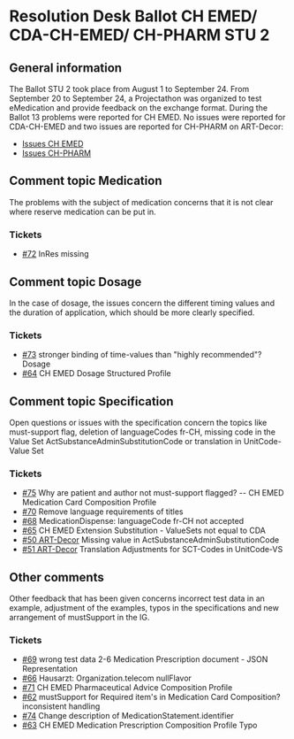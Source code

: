# Resolution Desk Ballot CH EMED/ CDA-CH-EMED/ CH-PHARM STU 2

## General information
The Ballot STU 2 took place from August 1 to September 24. From September 20 to
September 24, a Projectathon was organized to test eMedication and provide feedback on
the exchange format.
During the Ballot 13 problems were reported for CH EMED. No issues were reported for CDA-CH-EMED
and two issues are reported for CH-PHARM on ART-Decor:
* [Issues CH EMED](https://github.com/ehealthsuisse/ch-emed/issues)
* [Issues CH-PHARM](https://art-decor.org/art-decor/decor-issues--ch-pharm-)

## Comment topic Medication
The problems with the subject of medication concerns that it is not clear where reserve
medication can be put in.

### Tickets
* [#72](https://github.com/ehealthsuisse/ch-emed/issues/72) InRes missing

## Comment topic Dosage
In the case of dosage, the issues concern the different timing values and the duration of
application, which should be more clearly specified.

### Tickets
* [#73](https://github.com/ehealthsuisse/ch-emed/issues/73) stronger binding of time-values than &quot;highly recommended&quot;? Dosage
* [#64](https://github.com/ehealthsuisse/ch-emed/issues/64) CH EMED Dosage Structured Profile

## Comment topic Specification
Open questions or issues with the specification concern the topics like must-support flag,
deletion of languageCodes fr-CH, missing code in the Value Set
ActSubstanceAdminSubstitutionCode or translation in UnitCode-Value Set

### Tickets
* [#75](https://github.com/ehealthsuisse/ch-emed/issues/75) Why are patient and author not must-support flagged? -- CH EMED Medication Card
Composition Profile
* [#70](https://github.com/ehealthsuisse/ch-emed/issues/70) Remove language requirements of titles
* [#68](https://github.com/ehealthsuisse/ch-emed/issues/68) MedicationDispense: languageCode fr-CH not accepted
* [#65](https://github.com/ehealthsuisse/ch-emed/issues/65) CH EMED Extension Substitution - ValueSets not equal to CDA
* [#50 ART-Decor](https://art-decor.org/art-decor/decor-issues--ch-pharm) Missing value in ActSubstanceAdminSubstitutionCode
* [#51 ART-Decor](https://art-decor.org/art-decor/decor-issues--ch-pharm) Translation Adjustments for SCT-Codes in UnitCode-VS

## Other comments
Other feedback that has been given concerns incorrect test data in an example, adjustment
of the examples, typos in the specifications and new arrangement of mustSupport in the IG.

### Tickets
* [#69](https://github.com/ehealthsuisse/ch-emed/issues/69) wrong test data 2-6 Medication Prescription document - JSON Representation
* [#66](https://github.com/ehealthsuisse/ch-emed/issues/66) Hausarzt: Organization.telecom nullFlavor
* [#71](https://github.com/ehealthsuisse/ch-emed/issues/71) CH EMED Pharmaceutical Advice Composition Profile
* [#62](https://github.com/ehealthsuisse/ch-emed/issues/62) mustSupport for Required item&#39;s in Medication Card Composition? inconsistent handling
* [#74](https://github.com/ehealthsuisse/ch-emed/issues/74) Change description of MedicationStatement.identifier
* [#63](https://github.com/ehealthsuisse/ch-emed/issues/63) CH EMED Medication Prescription Composition Profile Typo